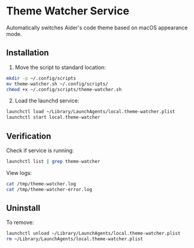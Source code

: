 # Theme Watcher Service

Automatically switches Aider's code theme based on macOS appearance mode.

## Installation

1. Move the script to standard location:
```bash
mkdir -p ~/.config/scripts
mv theme-watcher.sh ~/.config/scripts/
chmod +x ~/.config/scripts/theme-watcher.sh
```

2. Load the launchd service:
```bash
launchctl load ~/Library/LaunchAgents/local.theme-watcher.plist
launchctl start local.theme-watcher
```

## Verification

Check if service is running:
```bash
launchctl list | grep theme-watcher
```

View logs:
```bash
cat /tmp/theme-watcher.log
cat /tmp/theme-watcher-error.log
```

## Uninstall

To remove:
```bash
launchctl unload ~/Library/LaunchAgents/local.theme-watcher.plist
rm ~/Library/LaunchAgents/local.theme-watcher.plist
```
